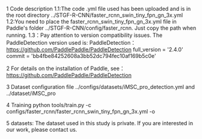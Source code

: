 1 Code description
1.1:The code .yml file used has been uploaded and is in the root directory ../STGF-R-CNN/faster_rcnn_swin_tiny_fpn_gn_3x.yml
1.2:You need to place the faster_rcnn_swin_tiny_fpn_gn_3x.yml file in Paddle's folder ../STGF-R-CNN/config/faster_rcnn. Just copy the path when running.
1.3：Pay attention to version compatibility issues. The PaddleDetection version used is:
PaddleDetection：https://github.com/PaddlePaddle/PaddleDetection
full_version    = '2.4.0'
commit          = 'bb4fbe84252608a3bb52dc794fec10af169b5c0e'

2 For details on the installation of Paddle, see：https://github.com/PaddlePaddle/PaddleDetection

3 Dataset configuration file
  ../configs/datasets/iMSC_pro_detection.yml and ../dataset/iMSC_pro

4 Training
   python tools/train.py -c configs/faster_rcnn/faster_rcnn_swin_tiny_fpn_gn_3x.yml -o

5 datasets: The dataset used in this study is private. If you are interested in our work, please contact us.


